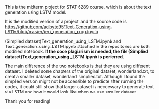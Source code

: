 This is  the midterm project for STAT 6289 course, which is about the text generation using LSTM model.

It is the modified version of a project, and the source code is https://github.com/adibyte95/Text-Generation-using-LSTM/blob/master/text_generation_prog.ipynb

(Simplied dataset)Text_generation_using_LSTM.ipynb and Text_generation_using_LSTM.ipynb attached in the repositories are both modified notebook. **If the code plagiarism is needed, the file (Simplied dataset)Text_generation_using _LSTM.ipynb is perferred**. 

The main difference of the two notebooks is that they are using different dataset. I deleted some chapters of the original dataset, wonderland.txt, to creat a smaller dataset, wonderland_simplied.txt. Although I found the simplied version might not be accessible to predicte after running the codes, it could still show that larger dataset is neccessary to generate text via LSTM and how it would look like when we use smaller dataset.

Thank you for reading!
